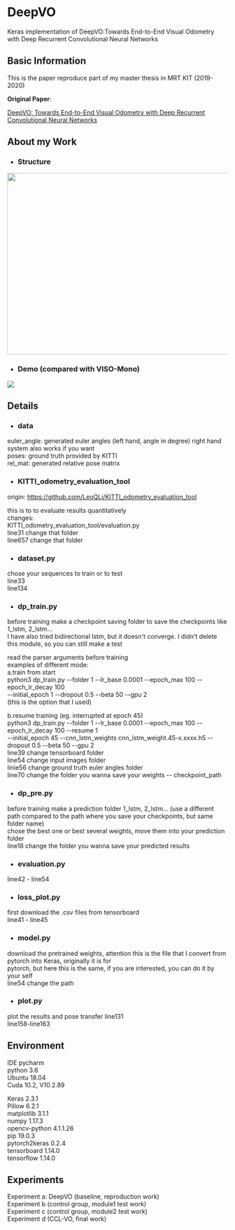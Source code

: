 # DeepVO
Keras implementation of DeepVO:Towards End-to-End Visual Odometry with Deep Recurrent Convolutional Neural Networks

Basic Information
------------------------------
This is the paper reproduce part of my master thesis in MRT KIT (2019-2020)  

**Original Paper**:

[DeepVO: Towards End-to-End Visual Odometry with Deep Recurrent Convolutional Neural Networks](https://arxiv.org/abs/1709.08429)

About my Work
------------------------------
* ### Structure
<div align=left><img src="https://raw.githubusercontent.com/Zh-cy/images/master/DeepVO/cclvo.png" height="415" width="855"/> </div> 

* ### Demo (compared with VISO-Mono)
<div align=left><img src="https://raw.githubusercontent.com/Zh-cy/images/master/DeepVO/compare.gif" /> </div>

Details
------------------------------
* ### data
euler_angle: generated euler angles (left hand, angle in degree) right hand system also works if you want  
poses: ground truth provided by KITTI  
rel_mat: generated relative pose matrix  

* ### KITTI_odometry_evaluation_tool
origin: https://github.com/LeoQLi/KITTI_odometry_evaluation_tool  

this is to to evaluate results quantitatively  
changes:  
KITTI_odometry_evaluation_tool/evaluation.py  
line31 change that folder  
line657 change that folder  

* ### dataset.py
chose your sequences to train or to test  
line33  
line134  

* ### dp_train.py
before training make a checkpoint saving folder to save the checkpoints like 1_lstm, 2_lstm...  
I have also tried bidirectional lstm, but it doesn't converge. I didn't delete this module, so you can still make a test  
  
read the parser arguments before training  
examples of different mode:  
a.train from start  
python3 dp_train.py --folder 1 --lr_base 0.0001 --epoch_max 100 --epoch_lr_decay 100  
                    --initial_epoch 1 --dropout 0.5 --beta 50 --gpu 2  
(this is the option that I used)  

b.resume training (eg. interrupted at epoch 45)  
python3 dp_train.py --folder 1 --lr_base 0.0001 --epoch_max 100 --epoch_lr_decay 100 --resume 1  
                    --initial_epoch 45 --cnn_lstm_weights cnn_lstm_weight.45-x.xxxx.h5 --dropout 0.5 --beta 50 --gpu 2  
line39 change tensorboard folder  
line54 change input images folder  
linie56 change ground truth euler angles folder  
line70 change the folder you wanna save your weights -- checkpoint_path  


* ### dp_pre.py
before training make a prediction folder  1_lstm, 2_lstm... (use a different path compared to the path where you save your checkpoints, but same folder name)  
chose the best one or best several weights, move them into your prediction folder  
line18 change the folder you wanna save your predicted results  
  
* ### evaluation.py 
line42 - line54  
  
* ### loss_plot.py
first download the .csv files from tensorboard    
line41 - line45  
  
* ### model.py
download the pretrained weights, attention this is the file that I convert from pytorch into Keras, originally it is for  
pytorch, but here this is the same, if you are interested, you can do it by your self  
line54 change the path  
  
* ### plot.py
plot the results and pose transfer
line131  
line158-line163  
  
Environment  
------------------------------
IDE pycharm  
python 3.6  
Ubuntu 18.04  
Cuda 10.2, V10.2.89  

Keras	2.3.1  
Pillow	6.2.1  
matplotlib	3.1.1  
numpy	1.17.3  
opencv-python	4.1.1.26  
pip	19.0.3  
pytorch2keras	0.2.4  
tensorboard	1.14.0  
tensorflow	1.14.0  

Experiments  
------------------------------
Experiment a: DeepVO (baseline, reproduction work)  
Experiment b (control group, module1 test work)  
Experiment c (control group, module2 test work)  
Experiment d (CCL-VO, final work)  
